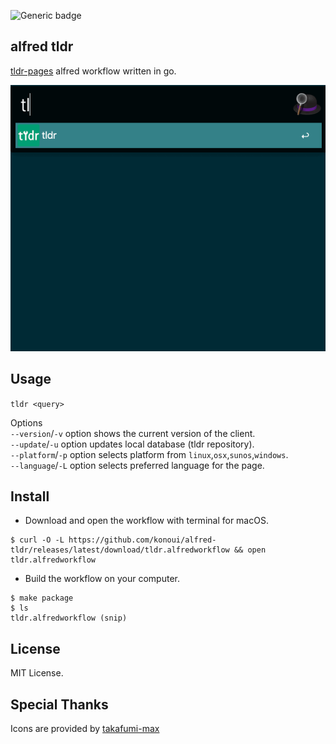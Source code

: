 ![Generic badge](https://github.com/konoui/alfred-tldr/workflows/test/badge.svg)

## alfred tldr

[tldr-pages](https://github.com/tldr-pages/tldr) alfred workflow written in go.

![alfred-tldr](./alfred-tldr.gif)

## Usage

`tldr <query>`

Options  
`--version`/`-v` option shows the current version of the client.  
`--update`/`-u` option updates local database (tldr repository).  
`--platform`/`-p` option selects platform from `linux`,`osx`,`sunos`,`windows`.  
`--language`/`-L` option selects preferred language for the page.

## Install

- Download and open the workflow with terminal for macOS.

```
$ curl -O -L https://github.com/konoui/alfred-tldr/releases/latest/download/tldr.alfredworkflow && open tldr.alfredworkflow
```

- Build the workflow on your computer.

```
$ make package
$ ls
tldr.alfredworkflow (snip)
```

## License

MIT License.

## Special Thanks

Icons are provided by [takafumi-max](https://github.com/takafumi-max)
